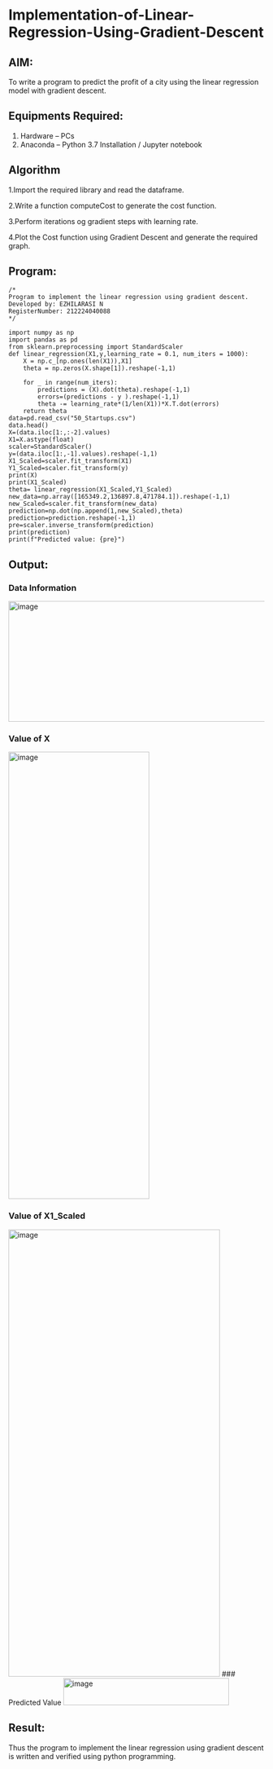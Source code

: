# Implementation-of-Linear-Regression-Using-Gradient-Descent

## AIM:
To write a program to predict the profit of a city using the linear regression model with gradient descent.

## Equipments Required:
1. Hardware – PCs
2. Anaconda – Python 3.7 Installation / Jupyter notebook

## Algorithm
1.Import the required library and read the dataframe.

2.Write a function computeCost to generate the cost function.

3.Perform iterations og gradient steps with learning rate.

4.Plot the Cost function using Gradient Descent and generate the required graph.

## Program:
```
/*
Program to implement the linear regression using gradient descent.
Developed by: EZHILARASI N
RegisterNumber: 212224040088  
*/

import numpy as np
import pandas as pd
from sklearn.preprocessing import StandardScaler
def linear_regression(X1,y,learning_rate = 0.1, num_iters = 1000):
    X = np.c_[np.ones(len(X1)),X1]
    theta = np.zeros(X.shape[1]).reshape(-1,1)
    
    for _ in range(num_iters):
        predictions = (X).dot(theta).reshape(-1,1)
        errors=(predictions - y ).reshape(-1,1)
        theta -= learning_rate*(1/len(X1))*X.T.dot(errors)
    return theta
data=pd.read_csv("50_Startups.csv")
data.head()
X=(data.iloc[1:,:-2].values)
X1=X.astype(float)
scaler=StandardScaler()
y=(data.iloc[1:,-1].values).reshape(-1,1)
X1_Scaled=scaler.fit_transform(X1)
Y1_Scaled=scaler.fit_transform(y)
print(X)
print(X1_Scaled)
theta= linear_regression(X1_Scaled,Y1_Scaled)
new_data=np.array([165349.2,136897.8,471784.1]).reshape(-1,1)
new_Scaled=scaler.fit_transform(new_data)
prediction=np.dot(np.append(1,new_Scaled),theta)
prediction=prediction.reshape(-1,1)
pre=scaler.inverse_transform(prediction)
print(prediction)
print(f"Predicted value: {pre}")
```

## Output:
### Data Information
<img width="681" height="237" alt="image" src="https://github.com/user-attachments/assets/e494a883-42ed-49b5-9909-813e51ecd1ad" />

### Value of X
<img width="277" height="878" alt="image" src="https://github.com/user-attachments/assets/1aa69469-58e9-4c85-98ee-1832b6384462" />

### Value of X1_Scaled
<img width="416" height="878" alt="image" src="https://github.com/user-attachments/assets/ed78dcef-09db-4196-b34e-324e1a69acd2" />
### Predicted Value
<img width="326" height="53" alt="image" src="https://github.com/user-attachments/assets/a34094a2-57a5-4364-b582-61cbed9c6726" />


## Result:
Thus the program to implement the linear regression using gradient descent is written and verified using python programming.
